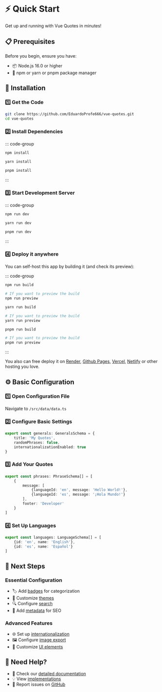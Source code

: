 # ⚡ Quick Start

Get up and running with Vue Quotes in minutes!

## 📋 Prerequisites

Before you begin, ensure you have:

- 📦 Node.js 16.0 or higher
- 🔧 npm or yarn or pnpm package manager

## 🚀 Installation

### 1️⃣ Get the Code

```bash
git clone https://github.com/EduardoProfe666/vue-quotes.git
cd vue-quotes
```

### 2️⃣ Install Dependencies

::: code-group

```bash [npm]
npm install
```

```bash [yarn]
yarn install
```

```bash [pnpm]
pnpm install
```

:::

### 3️⃣ Start Development Server

::: code-group

```bash [npm]
npm run dev
```

```bash [yarn]
yarn run dev
```

```bash [pnpm]
pnpm run dev
```
:::

### 4️⃣ Deploy it anywhere

You can self-host this app by building it (and check its preview):

::: code-group

```bash [npm]
npm run build

# If you want to preview the build
npm run preview
```

```bash [yarn]
yarn run build

# If you want to preview the build
yarn run preview
```

```bash [npm]
pnpm run build

# If you want to preview the build
pnpm run preview
```
:::

You also can free deploy it on [Render](https://render.com),
[Github Pages](https://pages.github.com/), [Vercel](https://vercel.com/),
[Netlify](https://www.netlify.com/) or other hosting you love.


## ⚙️ Basic Configuration

### 1️⃣ Open Configuration File

Navigate to `/src/data/data.ts`

### 2️⃣ Configure Basic Settings

```ts
export const generals: GeneralsSchema = {
    title: 'My Quotes',
    randomPhrases: false,
    internationalizationEnabled: true
}
```

### 3️⃣ Add Your Quotes

```ts
export const phrases: PhraseSchema[] = [
    {
        message: [
            {languageId: 'en', message: 'Hello World!'},
            {languageId: 'es', message: '¡Hola Mundo!'}
        ],
        footer: 'Developer'
    }
]
```

### 4️⃣ Set Up Languages

```ts
export const languages: LanguageSchema[] = [
    {id: 'en', name: 'English'},
    {id: 'es', name: 'Español'}
]
```

## 🎯 Next Steps

### Essential Configuration

- 🏷️ Add [badges](/config/badges) for categorization
- 🎨 Customize [themes](/config/themes)
- 🔍 Configure [search](/config/search)
- 📝 Add [metadata](/config/metadata) for SEO

### Advanced Features

- 🌐 Set up [internationalization](/config/languages)
- 🖼️ Configure [image export](/config/buttons)
- 🎯 Customize [UI elements](/config/themes)

## 🤝 Need Help?

- 📖 Check our [detailed documentation](/guide/)
- 💡 View [implementations](/implementations)
- 🐛 Report issues on [GitHub](https://github.com/EduardoProfe666/vue-quotes/issues)